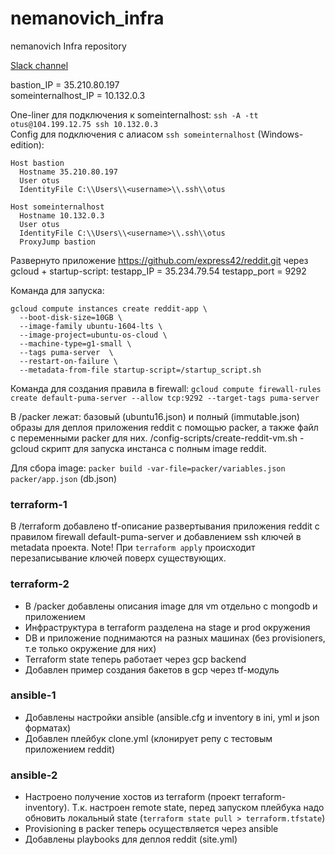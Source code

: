 # nemanovich_infra
nemanovich Infra repository

[Slack channel](https://devops-team-otus.slack.com/messages/CDJ6BJDME)

bastion_IP = 35.210.80.197  
someinternalhost_IP = 10.132.0.3

One-liner для подключения к someinternalhost: ```ssh -A -tt otus@104.199.12.75 ssh 10.132.0.3```  
Config для подключения с алиасом ```ssh someinternalhost``` (Windows-edition):
```
Host bastion
  Hostname 35.210.80.197
  User otus
  IdentityFile C:\\Users\\<username>\\.ssh\\otus

Host someinternalhost
  Hostname 10.132.0.3
  User otus
  IdentityFile C:\\Users\\<username>\\.ssh\\otus
  ProxyJump bastion
```

Развернуто приложение https://github.com/express42/reddit.git через gcloud + startup-script:
testapp_IP = 35.234.79.54
testapp_port = 9292 

Команда для запуска: 
```
gcloud compute instances create reddit-app \
  --boot-disk-size=10GB \
  --image-family ubuntu-1604-lts \
  --image-project=ubuntu-os-cloud \
  --machine-type=g1-small \
  --tags puma-server  \
  --restart-on-failure \
  --metadata-from-file startup-script=/startup_script.sh
```
Команда для создания правила в firewall:
```gcloud compute firewall-rules create default-puma-server --allow tcp:9292 --target-tags puma-server```


В /packer лежат: базовый (ubuntu16.json) и полный (immutable.json) образы для деплоя приложения reddit с помощью packer, а также файл с переменными packer для них.
/config-scripts/create-reddit-vm.sh - gcloud скрипт для запуска инстанса с полным image reddit. 

Для сбора image: `packer build -var-file=packer/variables.json packer/app.json` (db.json)

### terraform-1
В /terraform добавлено tf-описание развертывания приложения reddit с правилом firewall default-puma-server
 и добавлением ssh ключей в metadata проекта. Note! При `terraform apply` происходит перезаписывание ключей поверх существующих.

### terraform-2
 - В /packer добавлены описания image для vm отдельно с mongodb и приложением
 - Инфраструктура в terraform разделена на stage и prod окружения
 - DB и приложение поднимаются на разных машинах (без provisioners, т.е только окружение для них)
 - Terraform state теперь работает через gcp backend 
 - Добавлен пример создания бакетов в gcp через tf-модуль

### ansible-1
 - Добавлены настройки ansible (ansible.cfg и inventory в ini, yml и json форматах) 
 - Добавлен плейбук clone.yml (клонирует репу с тестовым приложением reddit)

### ansible-2
 - Настроено получение хостов из terraform (проект terraform-inventory). Т.к. настроен remote state, 
перед запуском плейбука надо обновить локальный state (`terraform state pull > terraform.tfstate`)
 - Provisioning в packer теперь осуществляется через ansible
 - Добавлены playbooks для деплоя reddit (site.yml)  
